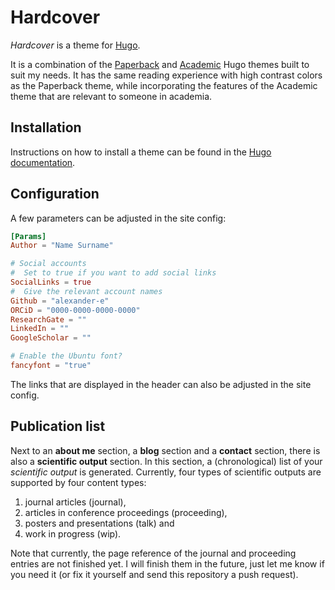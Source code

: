 # Hardcover

_Hardcover_ is a theme for [Hugo](http://gohugo.io).

It is a combination of the [Paperback](https://github.com/damiencaselli/paperback) and [Academic](https://github.com/gcushen/hugo-academic) Hugo themes built to suit my needs.
It has the same reading experience with high contrast colors as the Paperback theme, while incorporating the features of the Academic theme that are relevant to someone in academia.

## Installation

Instructions on how to install a theme can be found in the [Hugo documentation](http://gohugo.io/themes/installing/).

## Configuration

A few parameters can be adjusted in the site config:

```toml
[Params]
Author = "Name Surname"

# Social accounts
#  Set to true if you want to add social links
SocialLinks = true
#  Give the relevant account names
Github = "alexander-e"
ORCiD = "0000-0000-0000-0000"
ResearchGate = ""
LinkedIn = ""
GoogleScholar = ""

# Enable the Ubuntu font?
fancyfont = "true"

```
The links that are displayed in the header can also be adjusted in the site config. 

## Publication list

Next to an __about me__ section, a __blog__ section and a __contact__ section, there is also a __scientific output__ section.
In this section, a (chronological) list of your _scientific output_ is generated.
Currently, four types of scientific outputs are supported by four content types:
1. journal articles (journal),
2. articles in conference proceedings (proceeding),
3. posters and presentations (talk) and
4. work in progress (wip).

Note that currently, the page reference of the journal and proceeding entries are not finished yet. I will finish them in the future, just let me know if you need it (or fix it yourself and send this repository a push request).